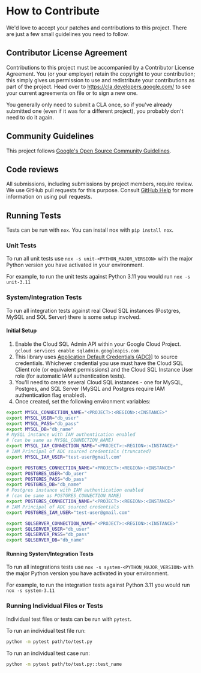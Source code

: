 # How to Contribute

We'd love to accept your patches and contributions to this project. There are
just a few small guidelines you need to follow.

## Contributor License Agreement

Contributions to this project must be accompanied by a Contributor License
Agreement. You (or your employer) retain the copyright to your contribution;
this simply gives us permission to use and redistribute your contributions as
part of the project. Head over to <https://cla.developers.google.com/> to see
your current agreements on file or to sign a new one.

You generally only need to submit a CLA once, so if you've already submitted one
(even if it was for a different project), you probably don't need to do it
again.

## Community Guidelines

This project follows
[Google's Open Source Community Guidelines](https://opensource.google.com/conduct/).

## Code reviews

All submissions, including submissions by project members, require review. We
use GitHub pull requests for this purpose. Consult
[GitHub Help](https://help.github.com/articles/about-pull-requests/) for more
information on using pull requests.

## Running Tests

Tests can be run with `nox`. You can install nox with `pip install nox`.

### Unit Tests

To run all unit tests use `nox -s unit-<PYTHON_MAJOR_VERSION>` with the major
Python version you have activated in your environment.

For example, to run the unit tests against Python 3.11 you would run
`nox -s unit-3.11`

### System/Integration Tests

To run all integration tests against real Cloud SQL instances
(Postgres, MySQL and SQL Server) there is some setup involved.

#### Initial Setup

1. Enable the Cloud SQL Admin API within your Google Cloud Project.
  `gcloud services enable sqladmin.googleapis.com`
1. This library uses [Application Default Credentials (ADC)][adc]] to
  source credentials. Whichever credential you use must have the
  Cloud SQL Client role (or equivalent permissions) and the Cloud SQL
  Instance User role (for automatic IAM authentication tests).
1. You'll need to create several Cloud SQL instances - one for MySQL, Postgres,
  and SQL Server (MySQL and Postgres require IAM authentication flag enabled).
1. Once created, set the following environment variables:

```sh
export MYSQL_CONNECTION_NAME="<PROJECT>:<REGION>:<INSTANCE>"
export MYSQL_USER="db_user"
export MYSQL_PASS="db_pass"
export MYSQL_DB="db_name"
# MySQL instance with IAM authentication enabled
# (can be same as MYSQL_CONNECTION_NAME)
export MYSQL_IAM_CONNECTION_NAME="<PROJECT>:<REGION>:<INSTANCE>"
# IAM Principal of ADC sourced credentials (truncated)
export MYSQL_IAM_USER="test-user@gmail.com"

export POSTGRES_CONNECTION_NAME="<PROJECT>:<REGION>:<INSTANCE>"
export POSTGRES_USER="db_user"
export POSTGRES_PASS="db_pass"
export POSTGRES_DB="db_name"
# Postgres instance with IAM authentication enabled
# (can be same as POSTGRES_CONNECTION_NAME)
export POSTGRES_CONNECTION_NAME="<PROJECT>:<REGION>:<INSTANCE>"
# IAM Principal of ADC sourced credentials
export POSTGRES_IAM_USER="test-user@gmail.com"

export SQLSERVER_CONNECTION_NAME="<PROJECT>:<REGION>:<INSTANCE>"
export SQLSERVER_USER="db_user"
export SQLSERVER_PASS="db_pass"
export SQLSERVER_DB="db_name"
```

#### Running System/Integration Tests

To run all integrations tests use `nox -s system-<PYTHON_MAJOR_VERSION>` with the major
Python version you have activated in your environment.

For example, to run the integration tests against Python 3.11 you would run
`nox -s system-3.11`

### Running Individual Files or Tests

Individual test files or tests can be run with `pytest`.

To run an individual test file run:

```sh
python -m pytest path/to/test.py
```

To run an individual test case run:

```sh
python -m pytest path/to/test.py::test_name
```

[adc]: https://cloud.google.com/docs/authentication/best-practices-applications#overview_of_application_default_credentials
